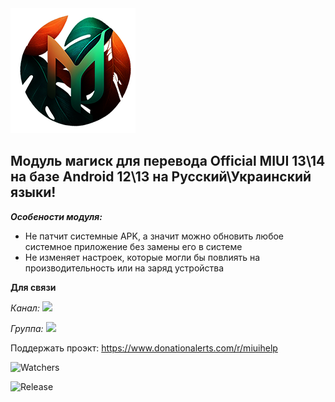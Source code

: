 <img src="https://raw.githubusercontent.com/kazhemons/CNtoRU/main/img/Logo.png">

## Модуль магиск для перевода Official MIUI 13\14 на базе Android 12\13 на Русский\Украинский языки! ##

***Особености модуля:***
- Не патчит системные APK, а значит можно обновить любое системное приложение без замены его в системе
- Не изменяет настроек, которые могли бы повлиять на производительность или на заряд устройства

**Для связи**

*Канал:* <a href="https://t.me/magiskCNtoRU"><img src="https://img.shields.io/badge/Telegram-Channel-blue?longCache=true&style=flat"> </a>

*Группа:* <a href="https://t.me/mgCNtoRU"><img src="https://img.shields.io/badge/Telegram-Group-blue?longCache=true&style=flat"> </a>

Поддержать проэкт:  https://www.donationalerts.com/r/miuihelp

![Watchers](https://img.shields.io/github/watchers/kazhemons/CNtoRU?label=Visitors&style=FOR-THE-BADGE)

![Release](https://img.shields.io/github/downloads/kazhemons/CNtoRU/latest/total?label=Downloads%20%28Latest%20Release%29&style=plastic)
